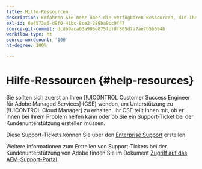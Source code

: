```yaml
---
title: Hilfe-Ressourcen
description: Erfahren Sie mehr über die verfügbaren Ressourcen, die Ihnen bei der Verwendung von Cloud Manager helfen.
exl-id: 6a4573a6-d9f0-41bc-8ce2-289ba9cc9f47
source-git-commit: dcdb9aca03a905e875fbf8f805d7a7ae7b5b594b
workflow-type: ht
source-wordcount: '100'
ht-degree: 100%

---
```



# Hilfe-Ressourcen {#help-resources}

Sie sollten sich zuerst an Ihren [!UICONTROL Customer Success Engineer für Adobe Managed Services] (CSE) wenden, um Unterstützung zu [!UICONTROL Cloud Manager] zu erhalten. Ihr CSE teilt Ihnen mit, ob er Ihnen bei Ihrem Problem helfen kann oder ob Sie ein Support-Ticket bei der Kundenunterstützung erstellen müssen.

Diese Support-Tickets können Sie über den [Enterprise Support](https://experienceleague.adobe.com/?support-tab=home&amp;lang=de#support) erstellen.

Weitere Informationen zum Erstellen von Support-Tickets bei der Kundenunterstützung von Adobe finden Sie im Dokument [Zugriff auf das AEM-Support-Portal](https://helpx.adobe.com/de/enterprise/using/support-and-expert-services.html).
